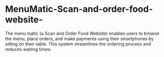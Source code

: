 # MenuMatic-Scan-and-order-food-website-
The menu matic (a Scan and Order Food Website) enables users to browse the menu, place orders, and make payments using their smartphones by sitting on their table. This system streamlines the ordering process and reduces waiting times.
